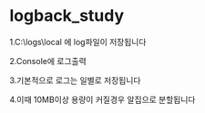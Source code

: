 # logback_study

1.C:\logs\local 에 log파일이 저장됩니다

2.Console에 로그출력

3.기본적으로 로그는 일별로 저장됩니다

4.이때 10MB이상 용량이 커질경우 알집으로 분할됩니다
